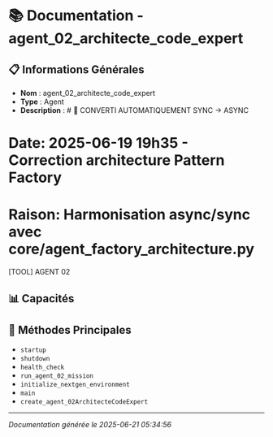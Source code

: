 # 📚 Documentation - agent_02_architecte_code_expert

## 📋 Informations Générales
- **Nom** : agent_02_architecte_code_expert
- **Type** : Agent
- **Description** : # 🔧 CONVERTI AUTOMATIQUEMENT SYNC → ASYNC
# Date: 2025-06-19 19h35 - Correction architecture Pattern Factory
# Raison: Harmonisation async/sync avec core/agent_factory_architecture.py

[TOOL] AGENT 02

## 📊 Capacités


## 🔧 Méthodes Principales
- `startup`
- `shutdown`
- `health_check`
- `run_agent_02_mission`
- `initialize_nextgen_environment`
- `main`
- `create_agent_02ArchitecteCodeExpert`

---
*Documentation générée le 2025-06-21 05:34:56*
